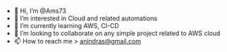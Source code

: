 - 👋 Hi, I’m @Ams73
- 👀 I’m interested in Cloud and related automations
- 🌱 I’m currently learning AWS, CI-CD
- 💞️ I’m looking to collaborate on any simple project related to AWS cloud
- 📫 How to reach me > anindras@gmail.com

<!---
Ams73/Ams73 is a ✨ special ✨ repository because its `README.md` (this file) appears on your GitHub profile.
You can click the Preview link to take a look at your changes.
--->
